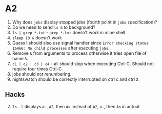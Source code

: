 # A2

1. Why does `jobs` display stopped jobs (fourth point in `jobs` specification)?
2. Do we need to send `ls &` to background?
3. `ls | grep *.txt` - `grep *.txt` doesn't work in mine shell
4. `sleep 10 &` doesn't work
5. Guess I should also use signal handler since `Error checking status 15466: No child processes` after executing `jobs`.
6. Remove `&` from arguments to process otherwise it tries open file of name `&`.
7. `c1 | c2 | c3 | c4` - all should stop when executing Ctrl-C. Should not require four times Ctrl-C.
8. jobs should not renumbering.
9. nightswatch should be correctly interrupted on ctrl c and ctrl z.

## Hacks

2. `ls -l` displays `a.`, `A2`, then `As` instead of `A2`, `a.`, then `As` in actual.
